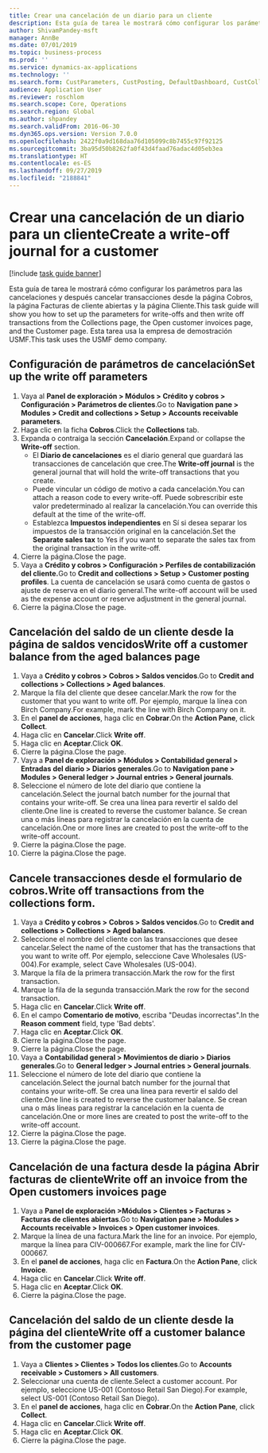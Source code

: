 ```yaml
---
title: Crear una cancelación de un diario para un cliente
description: Esta guía de tarea le mostrará cómo configurar los parámetros para las cancelaciones y después cancelar transacciones desde la página Cobros, la página Facturas de cliente abiertas y la página Cliente.
author: ShivamPandey-msft
manager: AnnBe
ms.date: 07/01/2019
ms.topic: business-process
ms.prod: ''
ms.service: dynamics-ax-applications
ms.technology: ''
ms.search.form: CustParameters, CustPosting, DefaultDashboard, CustCollectionsPoolsListPage, CustWriteOff, LedgerJournalTable, LedgerJournalTransDaily, CustCollections, CustOpenInvoicesListPage, CustTable
audience: Application User
ms.reviewer: roschlom
ms.search.scope: Core, Operations
ms.search.region: Global
ms.author: shpandey
ms.search.validFrom: 2016-06-30
ms.dyn365.ops.version: Version 7.0.0
ms.openlocfilehash: 2422f0a9d168daa76d105099c8b7455c97f92125
ms.sourcegitcommit: 3ba95d50b8262fa0f43d4faad76adac4d05eb3ea
ms.translationtype: HT
ms.contentlocale: es-ES
ms.lasthandoff: 09/27/2019
ms.locfileid: "2188841"
---
```

# <a name="create-a-write-off-journal-for-a-customer"></a><span data-ttu-id="ad0e4-103">Crear una cancelación de un diario para un cliente</span><span class="sxs-lookup"><span data-stu-id="ad0e4-103">Create a write-off journal for a customer</span></span>

[!include [task guide banner](../../includes/task-guide-banner.md)]

<span data-ttu-id="ad0e4-104">Esta guía de tarea le mostrará cómo configurar los parámetros para las cancelaciones y después cancelar transacciones desde la página Cobros, la página Facturas de cliente abiertas y la página Cliente.</span><span class="sxs-lookup"><span data-stu-id="ad0e4-104">This task guide will show you how to set up the parameters for write-offs and then write off transactions from the Collections page, the Open customer invoices page, and the Customer page.</span></span> <span data-ttu-id="ad0e4-105">Esta tarea usa la empresa de demostración USMF.</span><span class="sxs-lookup"><span data-stu-id="ad0e4-105">This task uses the USMF demo company.</span></span>


## <a name="set-up-the-write-off-parameters"></a><span data-ttu-id="ad0e4-106">Configuración de parámetros de cancelación</span><span class="sxs-lookup"><span data-stu-id="ad0e4-106">Set up the write off parameters</span></span>
1. <span data-ttu-id="ad0e4-107">Vaya al **Panel de exploración > Módulos > Crédito y cobros > Configuración > Parámetros de clientes**.</span><span class="sxs-lookup"><span data-stu-id="ad0e4-107">Go to **Navigation pane > Modules > Credit and collections > Setup > Accounts receivable parameters**.</span></span>
2. <span data-ttu-id="ad0e4-108">Haga clic en la ficha **Cobros**.</span><span class="sxs-lookup"><span data-stu-id="ad0e4-108">Click the **Collections** tab.</span></span>
3. <span data-ttu-id="ad0e4-109">Expanda o contraiga la sección **Cancelación**.</span><span class="sxs-lookup"><span data-stu-id="ad0e4-109">Expand or collapse the **Write-off** section.</span></span>
    - <span data-ttu-id="ad0e4-110">El **Diario de cancelaciones** es el diario general que guardará las transacciones de cancelación que cree.</span><span class="sxs-lookup"><span data-stu-id="ad0e4-110">The **Write-off journal** is the general journal that will hold the write-off transactions that you create.</span></span>  
    - <span data-ttu-id="ad0e4-111">Puede vincular un código de motivo a cada cancelación.</span><span class="sxs-lookup"><span data-stu-id="ad0e4-111">You can attach a reason code to every write-off.</span></span> <span data-ttu-id="ad0e4-112">Puede sobrescribir este valor predeterminado al realizar la cancelación.</span><span class="sxs-lookup"><span data-stu-id="ad0e4-112">You can override this default at the time of the write-off.</span></span>  
    - <span data-ttu-id="ad0e4-113">Establezca **Impuestos independientes** en Sí si desea separar los impuestos de la transacción original en la cancelación.</span><span class="sxs-lookup"><span data-stu-id="ad0e4-113">Set the **Separate sales tax** to Yes if you want to separate the sales tax from the original transaction in the write-off.</span></span>  
4. <span data-ttu-id="ad0e4-114">Cierre la página.</span><span class="sxs-lookup"><span data-stu-id="ad0e4-114">Close the page.</span></span>
5. <span data-ttu-id="ad0e4-115">Vaya a **Crédito y cobros > Configuración > Perfiles de contabilización del cliente.**</span><span class="sxs-lookup"><span data-stu-id="ad0e4-115">Go to **Credit and collections > Setup > Customer posting profiles**.</span></span> <span data-ttu-id="ad0e4-116">La cuenta de cancelación se usará como cuenta de gastos o ajuste de reserva en el diario general.</span><span class="sxs-lookup"><span data-stu-id="ad0e4-116">The write-off account will be used as the expense account or reserve adjustment in the general journal.</span></span>
6. <span data-ttu-id="ad0e4-117">Cierre la página.</span><span class="sxs-lookup"><span data-stu-id="ad0e4-117">Close the page.</span></span>

## <a name="write-off-a-customer-balance-from-the-aged-balances-page"></a><span data-ttu-id="ad0e4-118">Cancelación del saldo de un cliente desde la página de saldos vencidos</span><span class="sxs-lookup"><span data-stu-id="ad0e4-118">Write off a customer balance from the aged balances page</span></span>
1. <span data-ttu-id="ad0e4-119">Vaya a **Crédito y cobros > Cobros > Saldos vencidos**.</span><span class="sxs-lookup"><span data-stu-id="ad0e4-119">Go to **Credit and collections > Collections > Aged balances**.</span></span>
2. <span data-ttu-id="ad0e4-120">Marque la fila del cliente que desee cancelar.</span><span class="sxs-lookup"><span data-stu-id="ad0e4-120">Mark the row for the customer that you want to write off.</span></span> <span data-ttu-id="ad0e4-121">Por ejemplo, marque la línea con Birch Company.</span><span class="sxs-lookup"><span data-stu-id="ad0e4-121">For example, mark the line with Birch Company on it.</span></span>
3. <span data-ttu-id="ad0e4-122">En el **panel de acciones**, haga clic en **Cobrar**.</span><span class="sxs-lookup"><span data-stu-id="ad0e4-122">On the **Action Pane**, click **Collect**.</span></span>
4. <span data-ttu-id="ad0e4-123">Haga clic en **Cancelar**.</span><span class="sxs-lookup"><span data-stu-id="ad0e4-123">Click **Write off**.</span></span>
5. <span data-ttu-id="ad0e4-124">Haga clic en **Aceptar**.</span><span class="sxs-lookup"><span data-stu-id="ad0e4-124">Click **OK**.</span></span>
6. <span data-ttu-id="ad0e4-125">Cierre la página.</span><span class="sxs-lookup"><span data-stu-id="ad0e4-125">Close the page.</span></span>
7. <span data-ttu-id="ad0e4-126">Vaya a **Panel de exploración > Módulos > Contabilidad general > Entradas del diario > Diarios generales**.</span><span class="sxs-lookup"><span data-stu-id="ad0e4-126">Go to **Navigation pane > Modules > General ledger > Journal entries > General journals**.</span></span>
8. <span data-ttu-id="ad0e4-127">Seleccione el número de lote del diario que contiene la cancelación.</span><span class="sxs-lookup"><span data-stu-id="ad0e4-127">Select the journal batch number for the journal that contains your write-off.</span></span> <span data-ttu-id="ad0e4-128">Se crea una línea para revertir el saldo del cliente.</span><span class="sxs-lookup"><span data-stu-id="ad0e4-128">One line is created to reverse the customer balance.</span></span> <span data-ttu-id="ad0e4-129">Se crean una o más líneas para registrar la cancelación en la cuenta de cancelación.</span><span class="sxs-lookup"><span data-stu-id="ad0e4-129">One or more lines are created to post the write-off to the write-off account.</span></span>  
9. <span data-ttu-id="ad0e4-130">Cierre la página.</span><span class="sxs-lookup"><span data-stu-id="ad0e4-130">Close the page.</span></span>
10. <span data-ttu-id="ad0e4-131">Cierre la página.</span><span class="sxs-lookup"><span data-stu-id="ad0e4-131">Close the page.</span></span>

## <a name="write-off-transactions-from-the-collections-form"></a><span data-ttu-id="ad0e4-132">Cancele transacciones desde el formulario de cobros.</span><span class="sxs-lookup"><span data-stu-id="ad0e4-132">Write off transactions from the collections form.</span></span>
1. <span data-ttu-id="ad0e4-133">Vaya a **Crédito y cobros > Cobros > Saldos vencidos**.</span><span class="sxs-lookup"><span data-stu-id="ad0e4-133">Go to **Credit and collections > Collections > Aged balances**.</span></span>
2. <span data-ttu-id="ad0e4-134">Seleccione el nombre del cliente con las transacciones que desee cancelar.</span><span class="sxs-lookup"><span data-stu-id="ad0e4-134">Select the name of the customer that has the transactions that you want to write off.</span></span> <span data-ttu-id="ad0e4-135">Por ejemplo, seleccione Cave Wholesales (US-004).</span><span class="sxs-lookup"><span data-stu-id="ad0e4-135">For example, select Cave Wholesales (US-004).</span></span>
3. <span data-ttu-id="ad0e4-136">Marque la fila de la primera transacción.</span><span class="sxs-lookup"><span data-stu-id="ad0e4-136">Mark the row for the first transaction.</span></span>
4. <span data-ttu-id="ad0e4-137">Marque la fila de la segunda transacción.</span><span class="sxs-lookup"><span data-stu-id="ad0e4-137">Mark the row for the second transaction.</span></span>
5. <span data-ttu-id="ad0e4-138">Haga clic en **Cancelar**.</span><span class="sxs-lookup"><span data-stu-id="ad0e4-138">Click **Write off**.</span></span>
6. <span data-ttu-id="ad0e4-139">En el campo **Comentario de motivo**, escriba "Deudas incorrectas".</span><span class="sxs-lookup"><span data-stu-id="ad0e4-139">In the **Reason comment** field, type 'Bad debts'.</span></span>
7. <span data-ttu-id="ad0e4-140">Haga clic en **Aceptar**.</span><span class="sxs-lookup"><span data-stu-id="ad0e4-140">Click **OK**.</span></span>
8. <span data-ttu-id="ad0e4-141">Cierre la página.</span><span class="sxs-lookup"><span data-stu-id="ad0e4-141">Close the page.</span></span>
9. <span data-ttu-id="ad0e4-142">Cierre la página.</span><span class="sxs-lookup"><span data-stu-id="ad0e4-142">Close the page.</span></span>
10. <span data-ttu-id="ad0e4-143">Vaya a **Contabilidad general > Movimientos de diario > Diarios generales**.</span><span class="sxs-lookup"><span data-stu-id="ad0e4-143">Go to **General ledger > Journal entries > General journals**.</span></span>
11. <span data-ttu-id="ad0e4-144">Seleccione el número de lote del diario que contiene la cancelación.</span><span class="sxs-lookup"><span data-stu-id="ad0e4-144">Select the journal batch number for the journal that contains your write-off.</span></span> <span data-ttu-id="ad0e4-145">Se crea una línea para revertir el saldo del cliente.</span><span class="sxs-lookup"><span data-stu-id="ad0e4-145">One line is created to reverse the customer balance.</span></span> <span data-ttu-id="ad0e4-146">Se crean una o más líneas para registrar la cancelación en la cuenta de cancelación.</span><span class="sxs-lookup"><span data-stu-id="ad0e4-146">One or more lines are created to post the write-off to the write-off account.</span></span>  
12. <span data-ttu-id="ad0e4-147">Cierre la página.</span><span class="sxs-lookup"><span data-stu-id="ad0e4-147">Close the page.</span></span>
13. <span data-ttu-id="ad0e4-148">Cierre la página.</span><span class="sxs-lookup"><span data-stu-id="ad0e4-148">Close the page.</span></span>

## <a name="write-off-an-invoice-from-the-open-customers-invoices-page"></a><span data-ttu-id="ad0e4-149">Cancelación de una factura desde la página Abrir facturas de cliente</span><span class="sxs-lookup"><span data-stu-id="ad0e4-149">Write off an invoice from the Open customers invoices page</span></span>
1. <span data-ttu-id="ad0e4-150">Vaya a **Panel de exploración >Módulos > Clientes > Facturas > Facturas de clientes abiertas**.</span><span class="sxs-lookup"><span data-stu-id="ad0e4-150">Go to **Navigation pane > Modules > Accounts receivable > Invoices > Open customer invoices**.</span></span>
2. <span data-ttu-id="ad0e4-151">Marque la línea de una factura.</span><span class="sxs-lookup"><span data-stu-id="ad0e4-151">Mark the line for an invoice.</span></span> <span data-ttu-id="ad0e4-152">Por ejemplo, marque la línea para CIV-000667.</span><span class="sxs-lookup"><span data-stu-id="ad0e4-152">For example, mark the line for CIV-000667.</span></span>
3. <span data-ttu-id="ad0e4-153">En el **panel de acciones**, haga clic en **Factura**.</span><span class="sxs-lookup"><span data-stu-id="ad0e4-153">On the **Action Pane**, click **Invoice**.</span></span>
4. <span data-ttu-id="ad0e4-154">Haga clic en **Cancelar**.</span><span class="sxs-lookup"><span data-stu-id="ad0e4-154">Click **Write off**.</span></span>
5. <span data-ttu-id="ad0e4-155">Haga clic en **Aceptar**.</span><span class="sxs-lookup"><span data-stu-id="ad0e4-155">Click **OK**.</span></span>
6. <span data-ttu-id="ad0e4-156">Cierre la página.</span><span class="sxs-lookup"><span data-stu-id="ad0e4-156">Close the page.</span></span>

## <a name="write-off-a-customer-balance-from-the-customer-page"></a><span data-ttu-id="ad0e4-157">Cancelación del saldo de un cliente desde la página del cliente</span><span class="sxs-lookup"><span data-stu-id="ad0e4-157">Write off a customer balance from the customer page</span></span>
1. <span data-ttu-id="ad0e4-158">Vaya a **Clientes > Clientes > Todos los clientes**.</span><span class="sxs-lookup"><span data-stu-id="ad0e4-158">Go to **Accounts receivable > Customers > All customers**.</span></span>
2. <span data-ttu-id="ad0e4-159">Seleccionar una cuenta de cliente.</span><span class="sxs-lookup"><span data-stu-id="ad0e4-159">Select a customer account.</span></span> <span data-ttu-id="ad0e4-160">Por ejemplo, seleccione US-001 (Contoso Retail San Diego).</span><span class="sxs-lookup"><span data-stu-id="ad0e4-160">For example, select US-001 (Contoso Retail San Diego).</span></span>
3. <span data-ttu-id="ad0e4-161">En el **panel de acciones**, haga clic en **Cobrar**.</span><span class="sxs-lookup"><span data-stu-id="ad0e4-161">On the **Action Pane**, click **Collect**.</span></span>
4. <span data-ttu-id="ad0e4-162">Haga clic en **Cancelar**.</span><span class="sxs-lookup"><span data-stu-id="ad0e4-162">Click **Write off**.</span></span>
5. <span data-ttu-id="ad0e4-163">Haga clic en **Aceptar**.</span><span class="sxs-lookup"><span data-stu-id="ad0e4-163">Click **OK**.</span></span>
6. <span data-ttu-id="ad0e4-164">Cierre la página.</span><span class="sxs-lookup"><span data-stu-id="ad0e4-164">Close the page.</span></span>

